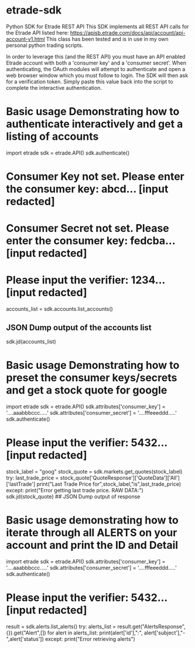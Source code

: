 # etrade-sdk
Python SDK for Etrade REST API 
This SDK implements all REST API calls for the Etrade API listed here: https://apisb.etrade.com/docs/api/account/api-account-v1.html
This class has been tested and is in use in my own personal python trading scripts.

In order to leverage this (and the REST API) you must have an API enabled Etrade account with both a 'consumer key' and a 'consumer secret'. When authenticating, the OAuth modules will attempt to authenticate and open a web browser window which you must follow to login. The SDK will then ask for a verification token. Simply paste this value back into the script to complete the interactive authentication.

# Basic usage Demonstrating how to authenticate interactively and get a listing of accounts
import etrade
sdk = etrade.API()
sdk.authenticate()
# Consumer Key not set. Please enter the consumer key: abcd... [input redacted]
# Consumer Secret not set. Please enter the consumer key: fedcba... [input redacted]
# Please input the verifier: 1234... [input redacted]
accounts_list = sdk.accounts.list_accounts()
## JSON Dump output of the accounts list
sdk.jd(accounts_list)

# Basic usage Demonstrating how to preset the consumer keys/secrets and get a stock quote for google
import etrade
sdk = etrade.API()
sdk.attributes['consumer_key'] = '....aaabbbccc.....'
sdk.attributes['consumer_secret'] =  '....fffeeeddd.....'
sdk.authenticate()
# Please input the verifier: 5432... [input redacted]

stock_label = "goog"
stock_quote = sdk.markets.get_quotes(stock_label)
try:
  last_trade_price = stock_quote['QuoteResponse']['QuoteData']['All']['lastTrade']
  print("Last Trade Price for",stock_label,"is",last_trade_price)
except:
  print("Error getting last trade price. RAW DATA:")
  sdk.jd(stock_quote) ## JSON Dump output of response
  
# Basic usage demonstrating how to iterate through all ALERTS on your account and print the ID and Detail
import etrade
sdk = etrade.API()
sdk.attributes['consumer_key'] = '....aaabbbccc.....'
sdk.attributes['consumer_secret'] =  '....fffeeeddd.....'
sdk.authenticate()
# Please input the verifier: 5432... [input redacted]

result = sdk.alerts.list_alerts()
try:
  alerts_list = result.get("AlertsResponse",{}).get("Alert",[])
  for alert in alerts_list:
    print(alert['id'],":", alert['subject'],"-",alert['status'])
except:
  print("Error retrieving alerts")
